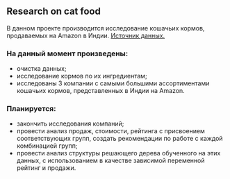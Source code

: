 ## Research on cat food

В данном проекте производится исследование кошачьих кормов, продаваемых на Amazon в Индии. [Источник данных.](https://www.kaggle.com/datasets/herambsawant/amazon-india-cat-food-products-dataset/data)

### На данный момент произведены:
- очистка данных;
- исследование кормов по их ингредиентам;
- исследованы 3 компании с самыми большими ассортиментами кошачьих кормов, представленных в Индии на Amazon.

### Планируется:
- закончить исследования компаний;
- провести анализ продаж, стоимости, рейтинга с присвоением соответствующих групп, создать рекомендации по работе с каждой комбинацией групп;
- провести анализ структуры решающего дерева обученного на этих данных, с использованием в качестве зависимой переменной рейтинг и продажи. 